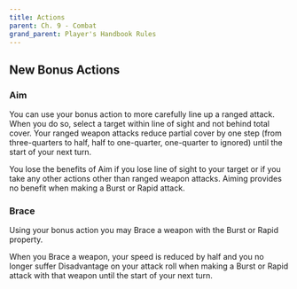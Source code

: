 ```yaml
---
title: Actions
parent: Ch. 9 - Combat
grand_parent: Player's Handbook Rules
---
```


## New Bonus Actions

### Aim
You can use your bonus action to more carefully line up a ranged attack. When you do so, select a target within line of sight and not behind total cover. Your ranged weapon attacks reduce partial cover by one step (from three-quarters to half, half to one-quarter, one-quarter to ignored) until the start of your next turn. 

You lose the benefits of Aim if you lose line of sight to your target or if you take any other actions other than ranged weapon attacks. Aiming provides no benefit when making a Burst or Rapid attack.

### Brace
Using your bonus action you may Brace a weapon with the Burst or Rapid property. 
 
When you Brace a weapon, your speed is reduced by half and you no longer suffer Disadvantage on your attack roll when making a Burst or Rapid attack with that weapon until the start of your next turn.